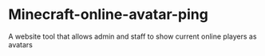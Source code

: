 # Minecraft-online-avatar-ping
A website tool that allows admin and staff to show current online players as avatars

